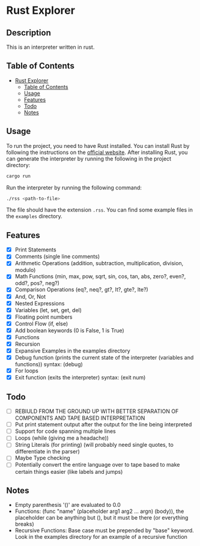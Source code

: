 # Rust Explorer

## Description
This is an interpreter written in rust.

## Table of Contents
- [Rust Explorer](#rust-explorer)
  - [Table of Contents](#table-of-contents)
  - [Usage](#usage)
  - [Features](#features)
  - [Todo](#todo)
  - [Notes](#notes)

## Usage
To run the project, you need to have Rust installed. You can install Rust by following the instructions on the [official website](https://www.rust-lang.org/tools/install). After installing Rust, you can generate the interpreter by running the following in the project directory:
```bash
cargo run
```

Run the interpreter by running the following command:
```bash
./rss <path-to-file>
```
The file should have the extension `.rss`. You can find some example files in the `examples` directory.

## Features
- [x] Print Statements
- [x] Comments (single line comments)
- [x] Arithmetic Operations (addition, subtraction, multiplication, division, modulo)
- [x] Math Functions (min, max, pow, sqrt, sin, cos, tan, abs, zero?, even?, odd?, pos?, neg?)
- [x] Comparison Operations (eq?, neq?, gt?, lt?, gte?, lte?)
- [x] And, Or, Not
- [x] Nested Expressions
- [x] Variables (let, set, get, del)
- [x] Floating point numbers
- [x] Control Flow (if, else)
- [x] Add boolean keywords (0 is False, 1 is True)
- [x] Functions
- [x] Recursion
- [x] Expansive Examples in the examples directory
- [x] Debug function (prints the current state of the interpreter (variables and functions)) syntax: (debug)
- [x] For loops
- [x] Exit function (exits the interpreter) syntax: (exit num)

## Todo
- [ ] REBIULD FROM THE GROUND UP WITH BETTER SEPARATION OF COMPONENTS AND TAPE BASED INTERPRETATION
- [ ] Put print statement output after the output for the line being interpreted
- [ ] Support for code spanning multiple lines
- [ ] Loops (while (giving me a headache))
- [ ] String Literals (for printing) (will probably need single quotes, to differentiate in the parser)
- [ ] Maybe Type checking
- [ ] Potentially convert the entire language over to tape based to make certain things easier (like labels and jumps)

## Notes
- Empty parenthesis '()' are evaluated to 0.0
- Functions: (func "name" (placeholder arg1 arg2 ... argn) (body)), the placeholder can be anything but (), but it must be there (or everything breaks)
- Recursive Functions: Base case must be prepended by "base" keyword. Look in the examples directory for an example of a recursive function
